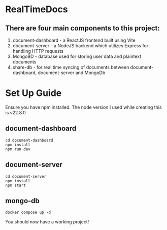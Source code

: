 # RealTimeDocs

## There are four main components to this project:
1. document-dashboard - a ReactJS frontend built using Vite
2. document-server - a NodeJS backend which utilizes Express for handling HTTP requests
3. MongoBD - database used for storing user data and plaintext documents
3. share-db - for real time syncing of documents between document-dashboard, document-server and MongoDb

# Set Up Guide
Ensure you have npm installed. The node version I used while creating this is v22.8.0

## document-dashboard
```
cd document-dashboard
npm install
npm run dev
```
## document-server
```
cd document-server
npm install
npm start
```
## mongo-db
```
docker compose up -d
```
You should now have a working project! 
